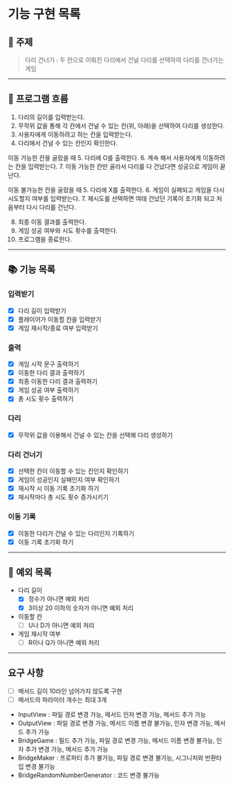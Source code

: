 # 기능 구현 목록

## 📌 주제
> 다리 건너기 : 두 칸으로 이뤄진 다리에서 건널 다리를 선택하여 다리를 건너가는 게임

---
## 📍 프로그램 흐름
1. 다리의 길이를 입력받는다.
2. 무작위 값을 통해 각 칸에서 건널 수 있는 칸(위, 아래)을 선택하여 다리를 생성한다.
3. 사용자에게 이동하려고 하는 칸을 입력받는다.
4. 다리에서 건널 수 있는 칸인지 확인한다.


이동 가능한 칸을 골랐을 때 
5. 다리에 O를 출력한다.
6. 계속 해서 사용자에게 이동하려는 칸을 입력받는다.
7. 이동 가능한 칸만 골라서 다리를 다 건넜다면 성공으로 게임이 끝난다.


이동 불가능한 칸을 골랐을 때 
5. 다리에 X를 출력한다.
6. 게임이 실패되고 게임을 다시 시도할지 여부를 입력받는다.
7. 재시도를 선택하면 여태 건넜던 기록이 초기화 되고 처음부터 다시 다리를 건넌다.


8. 최종 이동 결과를 출력한다.
9. 게임 성공 여부와 시도 횟수를 출력한다.
10. 프로그램을 종료한다.

---
## 📚 기능 목록

### 입력받기 
- [x] 다리 길이 입력받기
- [x] 플레이어가 이동할 칸을 입력받기
- [x] 게임 재시작/종료 여부 입력받기

### 출력 
- [x] 게임 시작 문구 출력하기
- [x] 이동한 다리 결과 출력하기 
- [x] 최종 이동한 다리 결과 출력하기 
- [x] 게임 성공 여부 출력하기
- [x] 총 시도 횟수 출력하기

### 다리 
- [x] 무작위 값을 이용해서 건널 수 있는 칸을 선택해 다리 생성하기 

### 다리 건너기 
- [x] 선택한 칸이 이동할 수 있는 칸인지 확인하기 
- [x] 게임이 성공인지 실패인지 여부 확인하기
- [x] 재시작 시 이동 기록 초기화 하기 
- [x] 재시작마다 총 시도 횟수 증가시키기

### 이동 기록 
- [x] 이동한 다리가 건널 수 있는 다리인지 기록하기 
- [x] 이동 기록 초기화 하기

---
## 📒 예외 목록

- 다리 길이 
  - [x] 정수가 아니면 예외 처리 
  - [x] 3이상 20 이하의 숫자가 아니면 예외 처리 

- 이동할 칸 
  - [ ] U나 D가 아니면 예외 처리 

- 게임 재시작 여부 
  - [ ] R이나 Q가 아니면 예외 처리 

--- 
## 요구 사항 
- [ ] 메서드 길이 10라인 넘어가지 않도록 구현
- [ ] 메서드의 파라미터 개수는 최대 3개

- InputView : 파일 경로 변경 가능, 메서드 인자 변경 가능, 메서드 추가 가능
- OutputView : 파일 경로 변경 가능, 메서드 이름 변경 불가능, 인자 변경 가능, 메서드 추가 가능
- BridgeGame : 필드 추가 가능, 파일 경로 변경 가능, 메서드 이름 변경 불가능, 인자 추가 변경 가능, 메서드 추가 가능 
- BridgeMaker : 프로퍼티 추가 불가능, 파일 경로 변경 불가능, 시그니처와 반환타입 변경 불가능 
- BridgeRandomNumberGenerator : 코드 변경 불가능